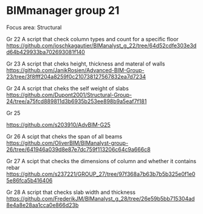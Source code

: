 # BIMmanager group 21
Focus area:
Structural

Gr 22
A script that check column types and count for a specific floor
https://github.com/ioschkagautier/BIManalyst_g_22/tree/64d52cdfe303e3dd64b429933ba702693081f140

Gr 23
A script that cheks height, thickness and materal of walls
https://github.com/JanikRosien/Advanced-BIM-Group-23/tree/3f8fff204a8259f0c210738127567832ea7d7234

Gr 24
A script that cheks the self weight of slabs
https://github.com/Dupont2001/Structural-Group-24/tree/a75fcd889811d3b6935b253ee898b9a5eaf7f181

Gr 25

https://github.com/s203910/AdvBIM-G25 

Gr 26
A scipt that cheks the span of all beams
https://github.com/OliverBIM/BIManalyst-group-26/tree/641946a039d8e87e7dc759f113206c64c9a666c8

Gr 27
A scipt that checks the dimensions of column and whether it contains rebar
https://github.com/s237221/GROUP_27/tree/97f368a7b63b7b5b325e0f1e05e86fca5b416406

Gr 28
A script that checks slab width and thickness
https://github.com/FrederikJM/BIManalyst_g_28/tree/26e59b5bb715304ad8e4a8e28aa1cca0e866d23b
